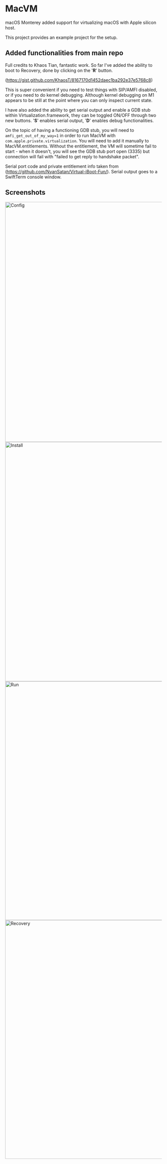 # MacVM

macOS Monterey added support for virtualizing macOS with Apple silicon host.

This project provides an example project for the setup.

## Added functionalities from main repo

Full credits to Khaos Tian, fantastic work.
So far I've added the ability to boot to Recovery, done by clicking on the '**R**'
button.

(https://gist.github.com/KhaosT/8167170d1452daec1ba292e37e5768c8)

This is super convenient if you need to test things with SIP/AMFI disabled, or if
you need to do kernel debugging. Although kernel debugging on M1 appears to be still
at the point where you can only inspect current state.

I have also added the ability to get serial output and enable a GDB stub within
Virtualization.framework, they can be toggled ON/OFF through two new buttons.
'**S**' enables serial output, '**D**' enables debug functionalities.

On the topic of having a functioning GDB stub, you will need to `amfi_get_out_of_my_way=1`
in order to run MacVM with `com.apple.private.virtualization`. You will need to
add it manually to MacVM.entitlements. Without the entitlement, the VM will sometime
fail to start - when it doesn't, you will see the GDB stub port open (3335) but
connection will fail with "failed to get reply to handshake packet".

Serial port code and private entitlement info taken from (https://github.com/NyanSatan/Virtual-iBoot-Fun/).
Serial output goes to a SwiftTerm console window.

## Screenshots

<img width="771" alt="Config" src="https://user-images.githubusercontent.com/1725664/124231369-04456000-dac5-11eb-895c-af933a08a5d7.png">

<img width="769" alt="Install" src="https://user-images.githubusercontent.com/1725664/124231322-f68fda80-dac4-11eb-91b8-e29301f50430.png">

<img width="767" alt="Run" src="https://user-images.githubusercontent.com/1725664/124231661-6dc56e80-dac5-11eb-9fea-b6bcd4fb5db6.png">

<img width="767" alt="Recovery" src="https://user-images.githubusercontent.com/703304/139936992-8e7d15a1-c79f-4c0d-a8f2-f82ec40d47ae.png">

